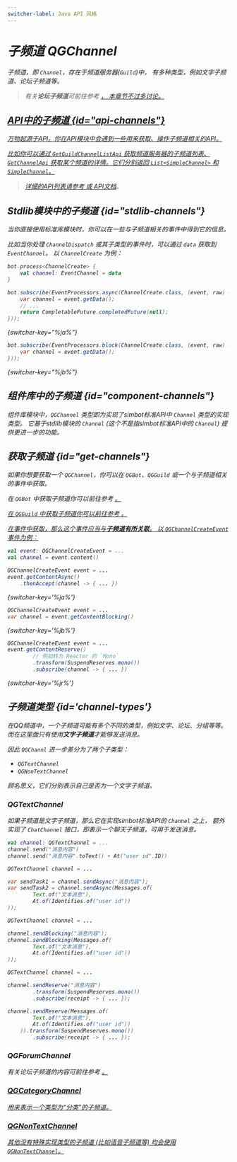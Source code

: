 ```yaml
---
switcher-label: Java API 风格
---
```

<show-structure for="chapter,procedure" depth="3"/>
<var name="jr" value="Reactor"/>

# 子频道 QGChannel

子频道，即 `Channel`，存在于频道服务器(`Guild`)中，
有多种类型，例如文字子频道、论坛子频道等。

> 有关**论坛子频道**可前往参考
> <a href="api_forum.md" /> ，
> 本章节不过多讨论。

## API中的子频道 {id="api-channels"}

万物起源于API。你在API模块中会遇到一些用来获取、操作子频道相关的API。

比如你可以通过 `GetGuildChannelListApi` 获取频道服务器的子频道列表、
`GetChannelApi` 获取某个频道的详情。它们分别返回 `List<SimpleChannel>`
和 `SimpleChannel`。

> 详细的API列表请参考
> <a href="api-list.md" />
> 或 [API文档](%api-doc%)。

## Stdlib模块中的子频道 {id="stdlib-channels"}

当你直接使用标准库模块时，你可以在一些与子频道相关的事件中得到它的信息。

比如当你处理 `ChannelDispatch` 或其子类型的事件时，可以通过 `data` 获取到 `EventChannel`。
以 `ChannelCreate` 为例：

<tabs group="code">
<tab title="Kotlin" group-key="Kotlin">

```Kotlin
bot.process<ChannelCreate> {
    val channel: EventChannel = data
}
```

</tab>
<tab title="Java" group-key="Java">

```Java
bot.subscribe(EventProcessors.async(ChannelCreate.class, (event, raw) -> {
    var channel = event.getData();
    // ...
    return CompletableFuture.completedFuture(null);
}));
```
{switcher-key="%ja%"}

```Java
bot.subscribe(EventProcessors.block(ChannelCreate.class, (event, raw) -> {
    var channel = event.getData();
}));
```
{switcher-key="%jb%"}

</tab>
</tabs>


## 组件库中的子频道 {id="component-channels"}

组件库模块中，`QGChannel` 类型即为实现了simbot标准API中 `Channel` 类型的实现类型。
它基于stdlib模块的 `Channel` (这个不是指simbot标准API中的 `Channel`)
提供更进一步的功能。

## 获取子频道 {id="get-channels"}

如果你想要获取一个 `QGChannel`，你可以在 `QGBot`、`QGGuild` 或一个与子频道相关的事件中获取。

在 `QGBot` 中获取子频道你可以前往参考
<a href="QGBot.md#qgbot-guild" />。

在 `QGGuild` 中获取子频道你可以前往参考 
<a href="QGGuild.md#get-channels" />。

在事件中获取，那么这个事件应当与**子频道有所关联**。
以 `QGChannelCreateEvent` 事件为例：

<tabs group="code">
<tab title="Kotlin" group-key="Kotlin">

```Kotlin
val event: QGChannelCreateEvent = ...
val channel = event.content()
```

</tab>
<tab title="Java" group-key="Java">

```Java
QGChannelCreateEvent event = ...
event.getContentAsync()
    .thenAccept(channel -> { ... })
```
{switcher-key='%ja%'}

```Java
QGChannelCreateEvent event = ...
var channel = event.getContentBlocking() 
```
{switcher-key='%jb%'}

```Java
QGChannelCreateEvent event = ...
event.getContentReserve()
        // 例如转为 Reactor 的 `Mono`
        .transform(SuspendReserves.mono())
        .subscribe(channel -> { ... })
```
{switcher-key='%jr%'}

</tab>
</tabs>

## 子频道类型 {id='channel-types'}

在QQ频道中，一个子频道可能有多个不同的类型，例如文字、论坛、分组等等。
而在这里面只有使用**文字子频道**才能够发送消息。

因此 `QGChannl` 进一步差分为了两个子类型：

- `QGTextChannel`
- `QGNonTextChannel`

顾名思义，它们分别表示自己是否为一个文字子频道。

### QGTextChannel

如果子频道是文字子频道，那么它在实现simbot标准API的 `Channel` 之上，
额外实现了 `ChatChannel` 接口，即表示一个聊天子频道，可用于发送消息。

<tabs group="code">
<tab title="Kotlin" group-key="Kotlin">

```Kotlin
val channel: QGTextChannel = ...
channel.send("消息内容")
channel.send("消息内容".toText() + At("user id".ID))
```

</tab>
<tab title="Java" group-key="Java" switcher-key="%ja%">

```Java
QGTextChannel channel = ...

var sendTask1 = channel.sendAsync("消息内容");
var sendTask2 = channel.sendAsync(Messages.of(
        Text.of("文本消息"),
        At.of(Identifies.of("user id"))
));
```

</tab>
<tab title="Java" group-key="Java" switcher-key="%jb%">

```Java
QGTextChannel channel = ...

channel.sendBlocking("消息内容");
channel.sendBlocking(Messages.of(
        Text.of("文本消息"),
        At.of(Identifies.of("user id"))
));
```

</tab>
<tab title="Java" group-key="Java" switcher-key="%jr%">

```Java
QGTextChannel channel = ...

channel.sendReserve("消息内容")
        .transform(SuspendReserves.mono())
        .subscribe(receipt -> { ... });

channel.sendReserve(Messages.of(
        Text.of("文本消息"),
        At.of(Identifies.of("user id"))
    )).transform(SuspendReserves.mono())
        .subscribe(receipt -> { ... });
```

</tab>
</tabs>

### QGForumChannel

有关论坛子频道的内容可前往参考
<a href="api_forum.md" />。

### QGCategoryChannel

用来表示一个类型为“分类”的子频道。

### QGNonTextChannel

其他没有特殊实现类型的子频道 (比如语音子频道等) 均会使用 `QGNonTextChannel`。
